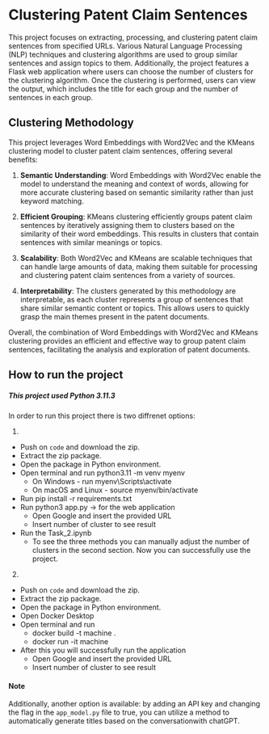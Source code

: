 
# Clustering Patent Claim Sentences
This project focuses on extracting, processing, and clustering patent claim sentences from specified URLs. Various Natural Language Processing (NLP) techniques and clustering algorithms are used to group similar sentences and assign topics to them. Additionally, the project features a Flask web application where users can choose the number of clusters for the clustering algorithm. Once the clustering is performed, users can view the output, which includes the title for each group and the number of sentences in each group.

## Clustering Methodology

This project leverages Word Embeddings with Word2Vec and the KMeans clustering model to cluster patent claim sentences, offering several benefits:

1. **Semantic Understanding**: Word Embeddings with Word2Vec enable the model to understand the meaning and context of words, allowing for more accurate clustering based on semantic similarity rather than just keyword matching.

2. **Efficient Grouping**: KMeans clustering efficiently groups patent claim sentences by iteratively assigning them to clusters based on the similarity of their word embeddings. This results in clusters that contain sentences with similar meanings or topics.

3. **Scalability**: Both Word2Vec and KMeans are scalable techniques that can handle large amounts of data, making them suitable for processing and clustering patent claim sentences from a variety of sources.

4. **Interpretability**: The clusters generated by this methodology are interpretable, as each cluster represents a group of sentences that share similar semantic content or topics. This allows users to quickly grasp the main themes present in the patent documents.

Overall, the combination of Word Embeddings with Word2Vec and KMeans clustering provides an efficient and effective way to group patent claim sentences, facilitating the analysis and exploration of patent documents.


## How to run the project
##### This project used Python 3.11.3
In order to run this project there is two diffrenet options:

1. 
  - Push on `code` and download the zip.
  - Extract the zip package.
  - Open the package in Python environment.
  - Open terminal and run python3.11 -m venv myenv
    - On Windows - run myenv\Scripts\activate
    - On macOS and Linux - source myenv/bin/activate
  - Run pip install -r requirements.txt
  - Run python3 app.py -> for the web application
    - Open Google and insert the provided URL
    - Insert number of cluster to see result 
  - Run the Task_2.ipynb
    - To see the three methods you can manually adjust the number of clusters in the second section.
Now you can successfully use the project.

2.
  - Push on `code` and download the zip.
  - Extract the zip package.
  - Open the package in Python environment.
  - Open Docker Desktop
  - Open terminal and run 
    - docker build -t machine .
    - docker run -it machine
  - After this you will successfully run the application
    - Open Google and insert the provided URL 
    - Insert number of cluster to see result
  
#### Note
Additionally, another option is available: by adding an API key and changing the flag in the `app_model.py` file to true, you can utilize a method to automatically generate titles based on the conversationwith chatGPT.

